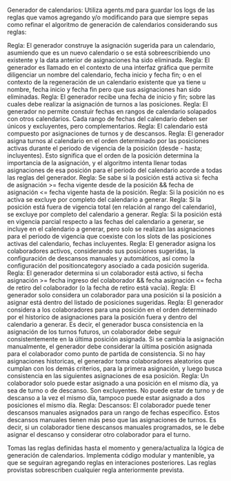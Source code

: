 Generador de calendarios: Utiliza agents.md para guardar los logs de las reglas que vamos agregando y/o modificando para que siempre sepas como refinar el algoritmo de generación de calendarios considerando sus reglas:

Regla: El generador construye la asignación sugerida para un calendario, asumiendo que es un nuevo calendario o se está sobreescribiendo uno existente y la data anterior de asignaciones ha sido eliminada.
Regla: El generador es llamado en el contexto de una interfaz gráfica que permite diligenciar un nombre del calendario, fecha inicio y fecha fin; o en el contexto de la regeneración de un calendario existente que ya tiene u nombre, fecha inicio y fecha fin pero que sus asignaciones han sido eliminadas.
Regla: El generador recibe una fecha de inicio y fin; sobre las cuales debe realizar la asignación de turnos a las posiciones. 
Regla: El generador no permite constuir fechas en rangos de calendario solapados con otros calendarios. Cada rango de fechas del calendario deben ser únicos y excluyentes, pero complementarios.
Regla: El calendario está compuesto por asignaciones de turnos y de descansos. 
Regla: El generador asigna turnos al calendario en el orden determinado por las posiciones activas durante el periodo de vigencia de la posición (desde - hasta; incluyentes). Esto significa que el orden de la posición determina la importancia de la asignación, y el algoritmo intenta llenar todas asignaciones de esa posición para el periodo del calendario acorde a todas las reglas del generador. 
Regla: Se sabe si la posición está activa si: fecha de asignación >= fecha vigente desde de la posición && fecha de asignación <= fecha vigente hasta de la posición.
Regla: Si la posición no es activa se excluye por completo del calendario a generar.
Regla: Si la posición está fuera de vigencia total (en relación al rango del calendario), se excluye por completo del calendario a generar. 
Regla: Si la posición está en vigencia parcial respecto a las fechas del calendario a generar, se incluye en el calendario a generar, pero solo se realizan las asignaciones para el periodo de vigencia que coexiste con los slots de las posiciones activas del calendario, fechas incluyentes.
Regla: El generador asigna los colaboradores activos, considerando sus posiciones sugeridas, la configuración de descansos manuales y automáticos, así como la configuración del positioncategory asociado a cada posición sugerida. 
Regla: El generador determina si un colaborador está activo, si fecha asignación >= fecha ingreso del colaborador && fecha asignación <= fecha de retiro del colaborador (o la fecha de retiro está vacía).
Regla: El generador solo considera un colaborador para una posición si la posición a asignar está dentro del listado de posiciones sugeridas.
Regla: El generador considera a los colaboradores para una posición en el orden determinado por el historico de asignaciones para la posición fuera y dentro del calendario a generar. Es decir, el generador busca consistencia en la asignación de los turnos futuros, un colaborador debe seguir consistentemente en la última posición asignada.  Si se cambia la asignación manualmente, el generador debe considerar la última posición asignada para el colaborador como punto de partida de consistencia. Si no hay asignaciones historicas, el generador toma colaboradores aleatorios que cumplan con los demás criterios, para la primera asignación, y luego busca consistencia en las siguientes asignaciones de esa posición. 
Regla: Un colaborador solo puede estar asignado a una posición en el mismo día, ya sea de turno o de descanso. Son excluyentes. No puede estar de turno y de descanso a la vez el mismo día, tampoco puede estar asignado a dos posiciones el mismo día. 
Regla: Descansos: El colaborador puede tener descansos manuales asignados para un rango de fechas especifico. Estos descansos manuales tienen más peso que las asignaciones de turnos. Es decir, si un colaborador tiene descansos manuales programados, se le debe asignar el descanso y considerar otro colaborador para el turno.

Tomas las reglas definidas hasta el momento y genera/actualiza la lógica de generación de calendarios. Implementa código modular y mantenible, ya que se seguiran agregando reglas en interaciones posteriores. Las reglas provistas sobrescriben cualquier regla anteriormente prevista.